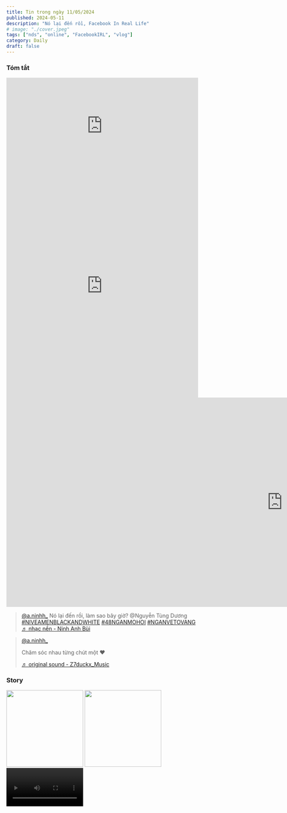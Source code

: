 ```yaml
---
title: Tin trong ngày 11/05/2024
published: 2024-05-11
description: "Nó lại đến rồi, Facebook In Real Life"
# image: "./cover.jpeg"
tags: ["nds", "online", "FacebookIRL", "vlog"]
category: Daily
draft: false
---
```


### Tóm tắt


<iframe src="https://www.facebook.com/plugins/post.php?href=https%3A%2F%2Fwww.facebook.com%2Fnguyentungduong.1812%2Fposts%2Fpfbid029SoBYGKemiDtVbGC2CoUn1PwVBFeMTmEkTpt32YizoEUjeWg9Sh3EtqsUhEvwgEbl&show_text=true&width=500" width="500" height="250" style="border:none;overflow:hidden" scrolling="no" frameborder="0" allowfullscreen="true" allow="autoplay; clipboard-write; encrypted-media; picture-in-picture; web-share"></iframe>

<iframe src="https://www.facebook.com/plugins/post.php?href=https%3A%2F%2Fwww.facebook.com%2Fphoto.php%3Ffbid%3D2645506538943475%26set%3Da.105671036260384%26type%3D3&show_text=true&width=500" width="500" height="584" style="border:none;overflow:hidden" scrolling="no" frameborder="0" allowfullscreen="true" allow="autoplay; clipboard-write; encrypted-media; picture-in-picture; web-share"></iframe>



<iframe width="1440" height="546" src="https://www.youtube.com/embed/tNYxKw9FX7U" title="Ngày nghỉ lễ xoay quanh những bông hoa - Ninh Dương Daily" frameborder="0" allow="accelerometer; autoplay; clipboard-write; encrypted-media; gyroscope; picture-in-picture; web-share" referrerpolicy="strict-origin-when-cross-origin" allowfullscreen></iframe>


<blockquote class="tiktok-embed" cite="https://www.tiktok.com/@a.ninhh_/video/7367726527389175047" data-video-id="7367726527389175047" style="max-width: 605px;min-width: 325px;" > <section> <a target="_blank" title="@a.ninhh_" href="https://www.tiktok.com/@a.ninhh_?refer=embed">@a.ninhh_</a> Nó lại đến rồi, làm sao bây giờ? @Nguyễn Tùng Dương  <a title="niveamenblackandwhite" target="_blank" href="https://www.tiktok.com/tag/niveamenblackandwhite?refer=embed">#NIVEAMENBLACKANDWHITE</a> <a title="48nganmohoi" target="_blank" href="https://www.tiktok.com/tag/48nganmohoi?refer=embed">#48NGANMOHOI</a> <a title="nganvetovang" target="_blank" href="https://www.tiktok.com/tag/nganvetovang?refer=embed">#NGANVETOVANG</a> <a target="_blank" title="♬ nhạc nền  - Ninh Anh Bùi" href="https://www.tiktok.com/music/nhạc-nền-Ninh-Anh-Bùi-7367726602283715329?refer=embed">♬ nhạc nền  - Ninh Anh Bùi</a> </section> </blockquote> <script async src="https://www.tiktok.com/embed.js"></script>


<blockquote class="tiktok-embed" cite="https://www.tiktok.com/@a.ninhh_/video/7367632456360529159" data-video-id="7367632456360529159" style="max-width: 605px;min-width: 325px;" > <section> <a target="_blank" title="@a.ninhh_" href="https://www.tiktok.com/@a.ninhh_?refer=embed">@a.ninhh_</a> <p>Chăm sóc nhau từng chút một ❤️</p> <a target="_blank" title="♬ original sound  - Z7duckx_Music" href="https://www.tiktok.com/music/original-sound-Z7duckxMusic-7219870162483202862?refer=embed">♬ original sound  - Z7duckx_Music</a> </section> </blockquote> <script async src="https://www.tiktok.com/embed.js"></script>


### Story

<img width="200" src="https://github.com/user-attachments/assets/3dad1d5d-eca3-448b-b488-727735f75478" />

<img width="200" src="https://github.com/user-attachments/assets/1817097c-859c-43ec-a781-32855cd21246" />

<video width="200" controls>
  <source type="video/mp4" src="https://github.com/user-attachments/assets/09da19a4-e416-410d-82e2-342db89a26ad" >
</video>









